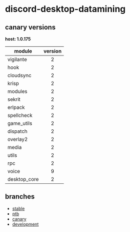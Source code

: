 # discord-desktop-datamining

## canary versions

**host: 1.0.175**

| module | version |
| ------ | :-----: |
| vigilante | 2 |
| hook | 2 |
| cloudsync | 2 |
| krisp | 2 |
| modules | 2 |
| sekrit | 2 |
| erlpack | 2 |
| spellcheck | 2 |
| game_utils | 2 |
| dispatch | 2 |
| overlay2 | 2 |
| media | 2 |
| utils | 2 |
| rpc | 2 |
| voice | 9 |
| desktop_core | 2 |

## branches

- [stable](https://github.com/OpenAsar/discord-desktop-datamining/tree/stable)
- [ptb](https://github.com/OpenAsar/discord-desktop-datamining/tree/ptb)
- [canary](https://github.com/OpenAsar/discord-desktop-datamining/tree/canary)
- [development](https://github.com/OpenAsar/discord-desktop-datamining/tree/development)